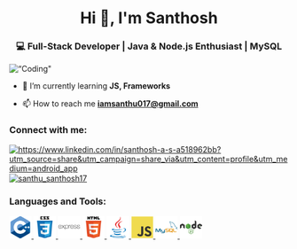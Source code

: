 <h1 align="center">Hi 👋, I'm Santhosh</h1>
<h3 align="center">💻 Full-Stack Developer | Java & Node.js Enthusiast | MySQL</h3>
<img align=“right " width=400px alt=“Coding" src=“[[[[https://images.app.goo.gl/cd7VBu98qBDbJnwKA](https://raw.githubusercontent.com/Potential17/Potential17/master/user%20(2).gif)](https://www.bing.com/th/id/OGC.850477fed08bfe98598082bcd309ce70?pid=1.7&rurl=https%3a%2f%2fuser-images.githubusercontent.com%2f74038190%2f212749447-bfb7e725-6987-49d9-ae85-2015e3e7cc41.gif&ehk=l5DiNZzLhBcibUpvhH2Cba0gyqVX0NRQn5LLN5t%2fPkg%3d)](https://user-images.githubusercontent.com/74038190/212749447-bfb7e725-6987-49d9-ae85-2015e3e7cc41.gif) ](https://user-images.githubusercontent.com/74038190/212749447-bfb7e725-6987-49d9-ae85-2015e3e7cc41.gif)">

- 🌱 I’m currently learning **JS, Frameworks**

- 📫 How to reach me **iamsanthu017@gmail.com**

<h3 align="left">Connect with me:</h3>
<p align="left">
<a href="https://linkedin.com/in/https://www.linkedin.com/in/santhosh-a-s-a518962bb?utm_source=share&utm_campaign=share_via&utm_content=profile&utm_medium=android_app" target="blank"><img align="center" src="https://raw.githubusercontent.com/rahuldkjain/github-profile-readme-generator/master/src/images/icons/Social/linked-in-alt.svg" alt="https://www.linkedin.com/in/santhosh-a-s-a518962bb?utm_source=share&utm_campaign=share_via&utm_content=profile&utm_medium=android_app" height="30" width="40" /></a>
<a href="https://instagram.com/santhu_santhosh17" target="blank"><img align="center" src="https://raw.githubusercontent.com/rahuldkjain/github-profile-readme-generator/master/src/images/icons/Social/instagram.svg" alt="santhu_santhosh17" height="30" width="40" /></a>
</p>

<h3 align="left">Languages and Tools:</h3>
<p align="left"> <a href="https://www.w3schools.com/cpp/" target="_blank" rel="noreferrer"> <img src="https://raw.githubusercontent.com/devicons/devicon/master/icons/cplusplus/cplusplus-original.svg" alt="cplusplus" width="40" height="40"/> </a> <a href="https://www.w3schools.com/css/" target="_blank" rel="noreferrer"> <img src="https://raw.githubusercontent.com/devicons/devicon/master/icons/css3/css3-original-wordmark.svg" alt="css3" width="40" height="40"/> </a> <a href="https://expressjs.com" target="_blank" rel="noreferrer"> <img src="https://raw.githubusercontent.com/devicons/devicon/master/icons/express/express-original-wordmark.svg" alt="express" width="40" height="40"/> </a> <a href="https://www.w3.org/html/" target="_blank" rel="noreferrer"> <img src="https://raw.githubusercontent.com/devicons/devicon/master/icons/html5/html5-original-wordmark.svg" alt="html5" width="40" height="40"/> </a> <a href="https://www.java.com" target="_blank" rel="noreferrer"> <img src="https://raw.githubusercontent.com/devicons/devicon/master/icons/java/java-original.svg" alt="java" width="40" height="40"/> </a> <a href="https://developer.mozilla.org/en-US/docs/Web/JavaScript" target="_blank" rel="noreferrer"> <img src="https://raw.githubusercontent.com/devicons/devicon/master/icons/javascript/javascript-original.svg" alt="javascript" width="40" height="40"/> </a> <a href="https://www.mysql.com/" target="_blank" rel="noreferrer"> <img src="https://raw.githubusercontent.com/devicons/devicon/master/icons/mysql/mysql-original-wordmark.svg" alt="mysql" width="40" height="40"/> </a> <a href="https://nodejs.org" target="_blank" rel="noreferrer"> <img src="https://raw.githubusercontent.com/devicons/devicon/master/icons/nodejs/nodejs-original-wordmark.svg" alt="nodejs" width="40" height="40"/> </a> </p>
